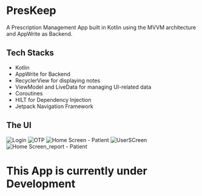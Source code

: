 
# PresKeep

A Prescription Management App built in Kotlin using the MVVM architecture and AppWrite as Backend.

## Tech Stacks
- Kotlin
- AppWrite for Backend
- RecyclerView for displaying notes
- ViewModel and LiveData for managing UI-related data
- Coroutines
- HILT for Dependency Injection
- Jetpack Navigation Framework

## The UI
![Login](https://github.com/GeekLord04/PresKeep/assets/84928799/0d010301-5144-46ff-8f4b-35d728dced98)
![OTP](https://github.com/GeekLord04/PresKeep/assets/84928799/e8889a5b-1315-413c-87ce-960009b86fce)
![Home Screen - Patient](https://github.com/GeekLord04/PresKeep/assets/84928799/494e520c-97c8-4f8c-8bc2-b9c69ce90f5b)
![UserSCreen](https://github.com/GeekLord04/PresKeep/assets/84928799/8245f9b5-fff4-46b9-bf98-24dc0b855e9a)
![Home Screen_report - Patient](https://github.com/GeekLord04/PresKeep/assets/84928799/bdf695af-eea7-4ce8-a809-76b803d56321)

# This  App is currently under Development

